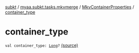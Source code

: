 [subkt](../../index.md) / [myaa.subkt.tasks.mkvmerge](../index.md) / [MkvContainerProperties](index.md) / [container_type](./container_type.md)

# container_type

`val container_type: `[`Long`](https://kotlinlang.org/api/latest/jvm/stdlib/kotlin/-long/index.html)`?` [(source)](https://github.com/Myaamori/SubKt/blob/0.1.8/src/main/kotlin/myaa/subkt/tasks/mkvmerge/mkvmerge.kt#L47)